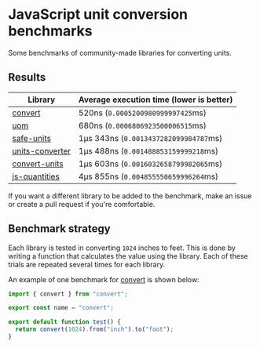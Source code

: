 # JavaScript unit conversion benchmarks

Some benchmarks of community-made libraries for converting units.

## Results

<!-- beginblock(results) -->

| Library                                                      | Average execution time (lower is better) |
| ------------------------------------------------------------ | ---------------------------------------- |
| [convert](https://npmjs.com/package/convert)                 | 520ns (`0.0005200980999997425`ms)        |
| [uom](https://npmjs.com/package/uom)                         | 680ns (`0.0006806923500006515`ms)        |
| [safe-units](https://npmjs.com/package/safe-units)           | 1µs 343ns (`0.0013437282099984787`ms)    |
| [units-converter](https://npmjs.com/package/units-converter) | 1µs 488ns (`0.001488853159999218`ms)     |
| [convert-units](https://npmjs.com/package/convert-units)     | 1µs 603ns (`0.0016032658799982065`ms)    |
| [js-quantities](https://npmjs.com/package/js-quantities)     | 4µs 855ns (`0.004855550659996264`ms)     |

<!-- endblock(results) -->

If you want a different library to be added to the benchmark, make an issue or create a pull request if you're comfortable.

## Benchmark strategy

Each library is tested in converting `1024` inches to feet.
This is done by writing a function that calculates the value using the library.
Each of these trials are repeated several times for each library.

An example of one benchmark for [convert](https://github.com/pizzafox/convert) is shown below:

```js
import { convert } from "convert";

export const name = "convert";

export default function test() {
  return convert(1024).from("inch").to("foot");
}
```
